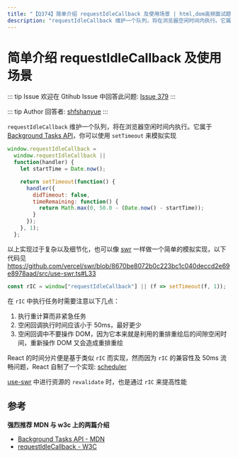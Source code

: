 ```yaml
---
title: "【Q374】简单介绍 requestIdleCallback 及使用场景 | html,dom高频面试题"
description: "requestIdleCallback 维护一个队列，将在浏览器空闲时间内执行。它属于 Background Tasks API (opens new window)，你可以使用 setTimeout 来模拟实现 undefined 字节跳动面试题、阿里腾讯面试题、美团小米面试题。"
---
```


# 简单介绍 requestIdleCallback 及使用场景

::: tip Issue
欢迎在 Gtihub Issue 中回答此问题: [Issue 379](https://github.com/shfshanyue/Daily-Question/issues/379)
:::

::: tip Author
回答者: [shfshanyue](https://github.com/shfshanyue)
:::

`requestIdleCallback` 维护一个队列，将在浏览器空闲时间内执行。它属于 [Background Tasks API](https://developer.mozilla.org/zh-CN/docs/Web/API/Background_Tasks_API)，你可以使用 `setTimeout` 来模拟实现

```js
window.requestIdleCallback =
  window.requestIdleCallback ||
  function(handler) {
    let startTime = Date.now();

    return setTimeout(function() {
      handler({
        didTimeout: false,
        timeRemaining: function() {
          return Math.max(0, 50.0 - (Date.now() - startTime));
        }
      });
    }, 1);
  };
```

以上实现过于复杂以及细节化，也可以像 [swr](https://github.com/vercel/swr) 一样做一个简单的模拟实现，以下代码见 <https://github.com/vercel/swr/blob/8670be8072b0c223bc1c040deccd2e69e8978aad/src/use-swr.ts#L33>

```js
const rIC = window["requestIdleCallback"] || (f => setTimeout(f, 1));
```

在 `rIC` 中执行任务时需要注意以下几点：

1. 执行重计算而非紧急任务
1. 空闲回调执行时间应该小于 50ms，最好更少
1. 空闲回调中不要操作 DOM，因为它本来就是利用的重排重绘后的间隙空闲时间，重新操作 DOM 又会造成重排重绘

React 的时间分片便是基于类似 `rIC` 而实现，然而因为 `rIC` 的兼容性及 50ms 流畅问题，React 自制了一个实现: [scheduler](https://github.com/facebook/react/tree/master/packages/scheduler)

[use-swr](https://github.com/vercel/swr) 中进行资源的 `revalidate` 时，也是通过 `rIC` 来提高性能

## 参考

**强烈推荐 MDN 与 w3c 上的两篇介绍**

- [Background Tasks API - MDN](https://developer.mozilla.org/zh-CN/docs/Web/API/Background_Tasks_API)
- [requestIdleCallback - W3C](https://w3c.github.io/requestidlecallback/#idle-periods)
